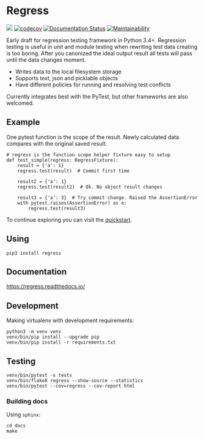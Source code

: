 # Regress

![](https://github.com/aptakhin/regress/workflows/Regress%20test/badge.svg)
[![codecov](https://codecov.io/gh/aptakhin/regress/branch/master/graph/badge.svg)](https://codecov.io/gh/aptakhin/regress)
[![Documentation Status](https://readthedocs.org/projects/regress/badge/?version=latest)](https://regress.readthedocs.io/en/latest/?badge=latest)
[![Maintainability](https://api.codeclimate.com/v1/badges/4bab5c99811799725609/maintainability)](https://codeclimate.com/github/aptakhin/regress/maintainability)

Early draft for regression testing framework in Python 3.4+. Regression testing is useful in unit and module testing when rewriting test data creating is too boring. After you canonized the ideal output result all tests will pass until the data changes moment.

- Writes data to the local filesystem storage
- Supports text, json and picklable objects
- Have different policies for running and resolving test conflicts

Currently integrates best with the PyTest, but other frameworks are also welcomed.

## Example

One pytest function is the scope of the result. Newly calculated data compares with the original saved result.

    # regress is the function scope helper fixture easy to setup
    def test_simple(regress: RegressFixture):
        result = {'a': 1}
        regress.test(result)  # Commit first time

        result2 = {'a': 1}
        regress.test(result2)  # Ok. No object result changes

        result3 = {'a': 3}  # Try commit change. Raised the AssertionError
        with pytest.raises(AssertionError) as e:
            regress.test(result3)

To continue exploring you can visit the [quickstart](https://regress.readthedocs.io/en/latest/quickstart.html).

## Using

    pip3 install regress

## Documentation

https://regress.readthedocs.io/

## Development

Making virtualenv with development requirements:

    python3 -m venv venv
    venv/bin/pip install --upgrade pip
    venv/bin/pip install -r requirements.txt

## Testing

    venv/bin/pytest -s tests
    venv/bin/flake8 regress --show-source --statistics
    venv/bin/pytest --cov=regress --cov-report html

### Building docs

Using `sphinx`:

    cd docs
    make
